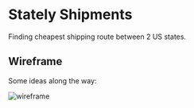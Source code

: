 
# Stately Shipments

Finding cheapest shipping route between 2 US states.

## Wireframe

Some ideas along the way:

![wireframe](https://github.com/user-attachments/assets/8994d821-c958-4ab4-827b-0d5657ca5083)
